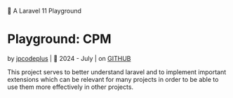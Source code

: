 🫡 A Laravel 11 Playground 
# Playground: CPM
by <a href="https://github.com/jpcodeplus">jpcodeplus</a> | 🚀  2024 - July | on  <a href="https://github.com/jpcodeplus/cpm">GITHUB</a>

This project serves to better understand laravel and to implement important extensions which can be relevant for many projects in order to be able to use them more effectively in other projects.

